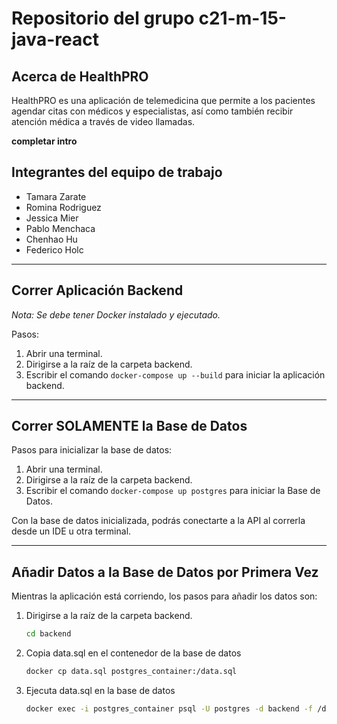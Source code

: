 # Repositorio del grupo c21-m-15-java-react

## Acerca de HealthPRO

HealthPRO es una aplicación de telemedicina que permite a los pacientes agendar citas con médicos y especialistas, así como también recibir atención médica a través de video llamadas.

**completar intro**

## Integrantes del equipo de trabajo

- Tamara Zarate
- Romina Rodriguez
- Jessica Mier
- Pablo Menchaca
- Chenhao Hu
- Federico Holc

---

## Correr Aplicación Backend

*Nota: Se debe tener Docker instalado y ejecutado.*

Pasos:
1. Abrir una terminal.
2. Dirigirse a la raíz de la carpeta backend.
3. Escribir el comando ``docker-compose up --build`` para iniciar la aplicación backend.

---

## Correr **SOLAMENTE** la Base de Datos

Pasos para inicializar la base de datos:
1. Abrir una terminal. 
2. Dirigirse a la raíz de la carpeta backend.
3. Escribir el comando ``docker-compose up postgres`` para iniciar la Base de Datos.

Con la base de datos inicializada, podrás conectarte a la API al correrla desde un IDE u otra terminal.

---

## Añadir Datos a la Base de Datos por Primera Vez

Mientras la aplicación está corriendo, los pasos para añadir los datos son: 

1. Dirigirse a la raíz de la carpeta backend.
    ```sh
    cd backend
2. Copia data.sql en el contenedor de la base de datos
    ```sh
    docker cp data.sql postgres_container:/data.sql
3. Ejecuta data.sql en la base de datos
    ```sh
    docker exec -i postgres_container psql -U postgres -d backend -f /data.sql